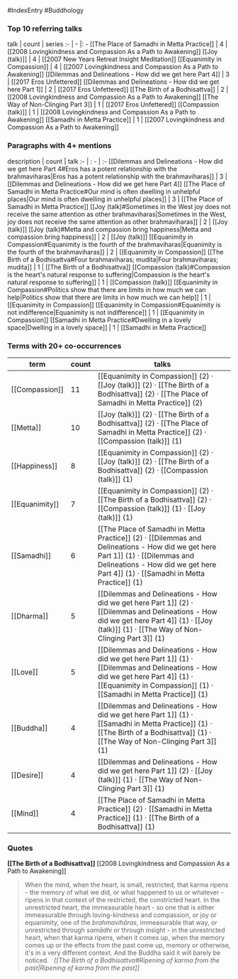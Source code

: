 #IndexEntry #Buddhology

### Top 10 referring talks
talk | count | series
:- | - |: -
[[The Place of Samadhi in Metta Practice]] | 4 | [[2008 Lovingkindness and Compassion As a Path to Awakening]]
[[Joy (talk)]] | 4 | [[2007 New Years Retreat Insight Meditation]]
[[Equanimity in Compassion]] | 4 | [[2007 Lovingkindness and Compassion As a Path to Awakening]]
[[Dilemmas and Delineations - How did we get here Part 4]] | 3 | [[2017 Eros Unfettered]]
[[Dilemmas and Delineations - How did we get here Part 1]] | 2 | [[2017 Eros Unfettered]]
[[The Birth of a Bodhisattva]] | 2 | [[2008 Lovingkindness and Compassion As a Path to Awakening]]
[[The Way of Non-Clinging Part 3]] | 1 | [[2017 Eros Unfettered]]
[[Compassion (talk)]] | 1 | [[2008 Lovingkindness and Compassion As a Path to Awakening]]
[[Samadhi in Metta Practice]] | 1 | [[2007 Lovingkindness and Compassion As a Path to Awakening]]

### Paragraphs with 4+ mentions
description | count | talk
:- | : - | :-
[[Dilemmas and Delineations - How did we get here Part 4#Eros has a potent relationship with the brahmaviharas\|Eros has a potent relationship with the brahmaviharas]] | 3 | [[Dilemmas and Delineations - How did we get here Part 4]]
[[The Place of Samadhi in Metta Practice#Our mind is often dwelling in unhelpful places\|Our mind is often dwelling in unhelpful places]] | 3 | [[The Place of Samadhi in Metta Practice]]
[[Joy (talk)#Sometimes in the West joy does not receive the same attention as other brahmaviharas\|Sometimes in the West, joy does not receive the same attention as other brahmaviharas]] | 2 | [[Joy (talk)]]
[[Joy (talk)#Metta and compassion bring happiness\|Metta and compassion bring happiness]] | 2 | [[Joy (talk)]]
[[Equanimity in Compassion#Equanimity is the fourth of the brahmaviharas\|Equanimity is the fourth of the brahmaviharas]] | 2 | [[Equanimity in Compassion]]
[[The Birth of a Bodhisattva#Four brahmaviharas; mudita\|Four brahmaviharas; mudita]] | 1 | [[The Birth of a Bodhisattva]]
[[Compassion (talk)#Compassion is the heart's natural response to suffering\|Compassion is the heart's natural response to suffering]] | 1 | [[Compassion (talk)]]
[[Equanimity in Compassion#Politics show that there are limits in how much we can help\|Politics show that there are limits in how much we can help]] | 1 | [[Equanimity in Compassion]]
[[Equanimity in Compassion#Equanimity is not indifference\|Equanimity is not indifference]] | 1 | [[Equanimity in Compassion]]
[[Samadhi in Metta Practice#Dwelling in a lovely space\|Dwelling in a lovely space]] | 1 | [[Samadhi in Metta Practice]]

### Terms with 20+ co-occurrences
term | count | talks
-|-|-
[[Compassion]] | 11 | <span class="counts">[[Equanimity in Compassion]] (2) · [[Joy (talk)]] (2) · [[The Birth of a Bodhisattva]] (2) · [[The Place of Samadhi in Metta Practice]] (2)</span> 
[[Metta]] | 10 | <span class="counts">[[Joy (talk)]] (2) · [[The Birth of a Bodhisattva]] (2) · [[The Place of Samadhi in Metta Practice]] (2) · [[Compassion (talk)]] (1)</span> 
[[Happiness]] | 8 | <span class="counts">[[Equanimity in Compassion]] (2) · [[Joy (talk)]] (2) · [[The Birth of a Bodhisattva]] (2) · [[Compassion (talk)]] (1)</span> 
[[Equanimity]] | 7 | <span class="counts">[[Equanimity in Compassion]] (2) · [[The Birth of a Bodhisattva]] (2) · [[Compassion (talk)]] (1) · [[Joy (talk)]] (1)</span> 
[[Samadhi]] | 6 | <span class="counts">[[The Place of Samadhi in Metta Practice]] (2) · [[Dilemmas and Delineations - How did we get here Part 1]] (1) · [[Dilemmas and Delineations - How did we get here Part 4]] (1) · [[Samadhi in Metta Practice]] (1)</span> 
[[Dharma]] | 5 | <span class="counts">[[Dilemmas and Delineations - How did we get here Part 1]] (2) · [[Dilemmas and Delineations - How did we get here Part 4]] (1) · [[Joy (talk)]] (1) · [[The Way of Non-Clinging Part 3]] (1)</span> 
[[Love]] | 5 | <span class="counts">[[Dilemmas and Delineations - How did we get here Part 1]] (1) · [[Dilemmas and Delineations - How did we get here Part 4]] (1) · [[Equanimity in Compassion]] (1) · [[Samadhi in Metta Practice]] (1)</span> 
[[Buddha]] | 4 | <span class="counts">[[Dilemmas and Delineations - How did we get here Part 1]] (1) · [[Samadhi in Metta Practice]] (1) · [[The Birth of a Bodhisattva]] (1) · [[The Way of Non-Clinging Part 3]] (1)</span> 
[[Desire]] | 4 | <span class="counts">[[Dilemmas and Delineations - How did we get here Part 1]] (2) · [[Joy (talk)]] (1) · [[The Way of Non-Clinging Part 3]] (1)</span> 
[[Mind]] | 4 | <span class="counts">[[The Place of Samadhi in Metta Practice]] (2) · [[Samadhi in Metta Practice]] (1) · [[The Birth of a Bodhisattva]] (1)</span> 

### Quotes
**[[The Birth of a Bodhisattva]]**
<span class="counts">[[2008 Lovingkindness and Compassion As a Path to Awakening]]</span>
> When the mind, when the heart, is small, restricted, that karma ripens - the memory of what we did, or what happened to us or whatever - ripens in that context of the restricted, the constricted heart. In the unrestricted heart, the immeasurable heart - so one that is either immeasurable through loving-kindness and compassion, or joy or equanimity, one of the _brahmavihāras_, immeasurable that way, or unrestricted through _samādhi_ or through insight - in the unrestricted heart, when that karma ripens, when it comes up, when the memory comes up or the effects from the past come up, memory or otherwise, it's in a very different context. And the Buddha said it will barely be noticed. &nbsp;&nbsp;<span class="counts">_[[The Birth of a Bodhisattva#Ripening of karma from the past|Ripening of karma from the past]]_</span>



